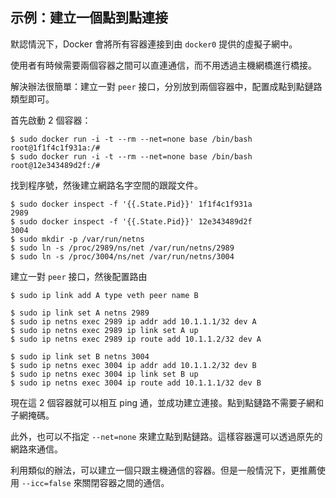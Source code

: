 ## 示例：建立一個點到點連接
默認情況下，Docker 會將所有容器連接到由 `docker0` 提供的虛擬子網中。

使用者有時候需要兩個容器之間可以直連通信，而不用透過主機網橋進行橋接。

解決辦法很簡單：建立一對 `peer` 接口，分別放到兩個容器中，配置成點到點鏈路類型即可。

首先啟動 2 個容器：
```
$ sudo docker run -i -t --rm --net=none base /bin/bash
root@1f1f4c1f931a:/#
$ sudo docker run -i -t --rm --net=none base /bin/bash
root@12e343489d2f:/#
```

找到程序號，然後建立網路名字空間的跟蹤文件。
```
$ sudo docker inspect -f '{{.State.Pid}}' 1f1f4c1f931a
2989
$ sudo docker inspect -f '{{.State.Pid}}' 12e343489d2f
3004
$ sudo mkdir -p /var/run/netns
$ sudo ln -s /proc/2989/ns/net /var/run/netns/2989
$ sudo ln -s /proc/3004/ns/net /var/run/netns/3004
```

建立一對 `peer` 接口，然後配置路由
```
$ sudo ip link add A type veth peer name B

$ sudo ip link set A netns 2989
$ sudo ip netns exec 2989 ip addr add 10.1.1.1/32 dev A
$ sudo ip netns exec 2989 ip link set A up
$ sudo ip netns exec 2989 ip route add 10.1.1.2/32 dev A

$ sudo ip link set B netns 3004
$ sudo ip netns exec 3004 ip addr add 10.1.1.2/32 dev B
$ sudo ip netns exec 3004 ip link set B up
$ sudo ip netns exec 3004 ip route add 10.1.1.1/32 dev B
```
現在這 2 個容器就可以相互 ping 通，並成功建立連接。點到點鏈路不需要子網和子網掩碼。

此外，也可以不指定 `--net=none` 來建立點到點鏈路。這樣容器還可以透過原先的網路來通信。

利用類似的辦法，可以建立一個只跟主機通信的容器。但是一般情況下，更推薦使用 `--icc=false` 來關閉容器之間的通信。
